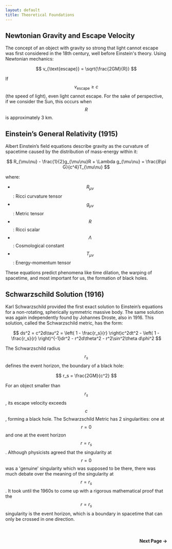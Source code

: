 ```yaml
---
layout: default
title: Theoretical Foundations
---
```


## Newtonian Gravity and Escape Velocity
The concept of an object with gravity so strong that light cannot escape was first considered in the 18th century, well before Einstein's theory. Using Newtonian mechanics:

$$
v_{\text{escape}} = \sqrt{\frac{2GM}{R}}
$$

If $$ v_{\text{escape}} \geq c $$ (the speed of light), even light cannot escape. For the sake of perspective, if we consider the Sun, this occurs when $$ R $$ is approximately 3 km.

## Einstein’s General Relativity (1915)
Albert Einstein’s field equations describe gravity as the curvature of spacetime caused by the distribution of mass-energy within it:

$$
R_{\mu\nu} - \frac{1}{2}g_{\mu\nu}R + \Lambda g_{\mu\nu} = \frac{8\pi G}{c^4}T_{\mu\nu}
$$

where:
- $$ R_{\mu\nu} $$ : Ricci curvature tensor
- $$ g_{\mu\nu} $$ : Metric tensor
- $$ R $$ : Ricci scalar
- $$ \Lambda $$ : Cosmological constant
- $$ T_{\mu\nu} $$ : Energy-momentum tensor

These equations predict phenomena like time dilation, the warping of spacetime, and most important for us, the formation of black holes.

## Schwarzschild Solution (1916)
Karl Schwarzschild provided the first exact solution to Einstein’s equations for a non-rotating, spherically symmetric massive body. The same solution was again independently found by Johannes Droste, also in 1916. This solution, called the Schwarzschild metric, has the form:

$$
ds^2 = c^2d\tau^2 = \left( 1 - \frac{r_s}{r} \right)c^2dt^2 - \left( 1 - \frac{r_s}{r} \right)^{-1}dr^2 - r^2d\theta^2 - r^2\sin^2\theta d\phi^2
$$

The Schwarzschild radius $$ r_s $$ defines the event horizon, the boundary of a black hole:

$$
r_s = \frac{2GM}{c^2}
$$

For an object smaller than $$ r_s $$, its escape velocity exceeds $$ c $$, forming a black hole. The Schwarzschild Metric has 2 singularities: one at $$ r=0 $$ and one at the event horizon $$ r = r_s $$. Although physicists agreed that the singularity at $$ r = 0 $$ was a 'genuine' singularity which was supposed to be there, there was much debate over the meaning of the singularity at $$ r = r_s $$. It took until the 1960s to come up with a rigorous mathematical proof that the $$ r = r_s $$ singularity is the event horizon, which is a boundary in spacetime that can only be crossed in one direction.

<br>

<div style="display: flex; justify-content: flex-end; margin-top: 20px;">
  <a href="/accretion_disk.html" style="text-decoration: none; font-weight: bold;">Next Page &#8594;</a>
</div>

<br>
